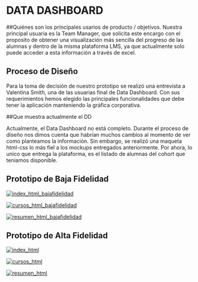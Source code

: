# DATA DASHBOARD

##Quiénes son los principales usarios de producto / objetivos.
Nuestra principal usuaria es la Team Manager, que solicita este encargo con el proposito de obtener una visualización más sencilla del progreso de las alumnas y dentro de la misma plataforma LMS, ya que actualmente solo puede acceder a esta información a través de excel.

## Proceso de Diseño 

Para la toma de decisión de nuestro prototipo se realizó una entrevista a Valentina Smith, una de las usuarias final
de Data Dashboard. Con sus requerimientos hemos elegido las principales funcionalidades que debe tener la aplicación
manteniendo la gráfica corporativa.

##Que muestra actualmente el DD

Actualmente, el Data Dashboard no está completo. Durante el proceso de diseño nos dimos cuenta que habrían muchos cambios al momento de ver como planteamos la información. Sin embargo, se realizó una maqueta html-css lo más fiel a los mockups entregados anteriormente. Por ahora, lo unico que entrega la plataforma, es el listado de alumnas del cohort que teniamos disponible.

## Prototipo de Baja Fidelidad

<a href="https://ibb.co/f0OG7o"><img src="https://preview.ibb.co/dL5k08/index_html_bajafidelidad.jpg" alt="index_html_bajafidelidad" border="0"></a>

<a href="https://ibb.co/jedG7o"><img src="https://preview.ibb.co/b3OSDT/cursos_html_bajafidelidad.jpg" alt="cursos_html_bajafidelidad" border="0"></a>

<a href="https://ibb.co/cWy508"><img src="https://preview.ibb.co/e3ZdL8/resumen_html_bajafidelidad.jpg" alt="resumen_html_bajafidelidad" border="0"></a>

## Prototipo de Alta Fidelidad

<a href="https://ibb.co/kpnXf8"><img src="https://preview.ibb.co/mMO508/index_html.png" alt="index_html" border="0"></a>

<a href="https://ibb.co/gOr3no"><img src="https://preview.ibb.co/fhXXf8/cursos_html.png" alt="cursos_html" border="0"></a>

<a href="https://ibb.co/cWSnDT"><img src="https://preview.ibb.co/eKTG7o/resumen_html.png" alt="resumen_html" border="0"></a>

